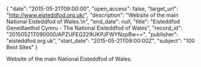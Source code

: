 {
  "date": "2015-05-21T09:00:00", 
  "open_access": false, 
  "target_url": "http://www.eisteddfod.org.uk/", 
  "description": "Website of the main National Eisteddfod of Wales.\n", 
  "end_date": null, 
  "title": "Eisteddfod Genedlaethol Cymru - The National Eisteddfod of Wales", 
  "record_id": "20150521T090000/APZUFEG229UKPJFWYNzpBw==", 
  "publisher": "eisteddfod.org.uk", 
  "start_date": "2015-05-21T09:00:00Z", 
  "subject": "100 Best Sites"
}

Website of the main National Eisteddfod of Wales.
